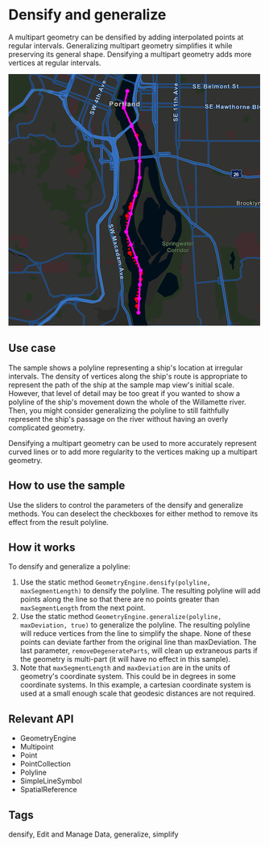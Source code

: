 # Densify and generalize

A multipart geometry can be densified by adding interpolated points at regular intervals. Generalizing multipart geometry simplifies it while preserving its general shape. Densifying a multipart geometry adds more vertices at regular intervals.

![](screenshot.png)

## Use case

The sample shows a polyline representing a ship's location at irregular intervals. The density of vertices along the ship's route is appropriate to represent the path of the ship at the sample map view's initial scale. However, that level of detail may be too great if you wanted to show a polyline of the ship's movement down the whole of the Willamette river. Then, you might consider generalizing the polyline to still faithfully represent the ship's passage on the river without having an overly complicated geometry.

Densifying a multipart geometry can be used to more accurately represent curved lines or to add more regularity to the vertices making up a multipart geometry.

## How to use the sample 

Use the sliders to control the parameters of the densify and generalize methods. You can deselect the checkboxes for either method to remove its effect from the result polyline.

## How it works
To densify and generalize a polyline:

1. Use the static method `GeometryEngine.densify(polyline, maxSegmentLength)` to densify the polyline. The resulting polyline will add points along the line so that there are no points greater than `maxSegmentLength` from the next point.
2. Use the static method `GeometryEngine.generalize(polyline, maxDeviation, true)` to generalize the polyline. The resulting polyline will reduce vertices from the line to simplify the shape. None of these points can deviate farther from the original line than maxDeviation. The last parameter, `removeDegenerateParts`, will clean up extraneous parts if the geometry is multi-part (it will have no effect in this sample).
3. Note that `maxSegmentLength` and `maxDeviation` are in the units of geometry's coordinate system. This could be in degrees in some coordinate systems. In this example, a cartesian coordinate system is used at a small enough scale that geodesic distances are not required.

## Relevant API

* GeometryEngine
* Multipoint
* Point
* PointCollection
* Polyline
* SimpleLineSymbol
* SpatialReference

## Tags

densify, Edit and Manage Data, generalize, simplify

